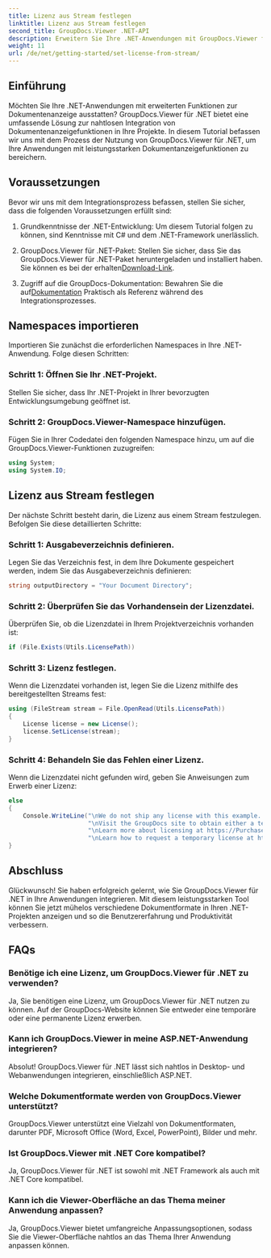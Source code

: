 ```yaml
---
title: Lizenz aus Stream festlegen
linktitle: Lizenz aus Stream festlegen
second_title: GroupDocs.Viewer .NET-API
description: Erweitern Sie Ihre .NET-Anwendungen mit GroupDocs.Viewer für eine nahtlose Dokumentenanzeige. Befolgen Sie unsere Schritt-für-Schritt-Anleitung und integrieren Sie mühelos leistungsstarke Funktionen zur Dokumentenanzeige.
weight: 11
url: /de/net/getting-started/set-license-from-stream/
---
```

## Einführung
Möchten Sie Ihre .NET-Anwendungen mit erweiterten Funktionen zur Dokumentenanzeige ausstatten? GroupDocs.Viewer für .NET bietet eine umfassende Lösung zur nahtlosen Integration von Dokumentenanzeigefunktionen in Ihre Projekte. In diesem Tutorial befassen wir uns mit dem Prozess der Nutzung von GroupDocs.Viewer für .NET, um Ihre Anwendungen mit leistungsstarken Dokumentanzeigefunktionen zu bereichern. 
## Voraussetzungen
Bevor wir uns mit dem Integrationsprozess befassen, stellen Sie sicher, dass die folgenden Voraussetzungen erfüllt sind:
1. Grundkenntnisse der .NET-Entwicklung: Um diesem Tutorial folgen zu können, sind Kenntnisse mit C# und dem .NET-Framework unerlässlich.
   
2.  GroupDocs.Viewer für .NET-Paket: Stellen Sie sicher, dass Sie das GroupDocs.Viewer für .NET-Paket heruntergeladen und installiert haben. Sie können es bei der erhalten[Download-Link](https://releases.groupdocs.com/viewer/net/).
3.  Zugriff auf die GroupDocs-Dokumentation: Bewahren Sie die auf[Dokumentation](https://tutorials.groupdocs.com/viewer/net/) Praktisch als Referenz während des Integrationsprozesses.

## Namespaces importieren
Importieren Sie zunächst die erforderlichen Namespaces in Ihre .NET-Anwendung. Folge diesen Schritten:
### Schritt 1: Öffnen Sie Ihr .NET-Projekt.
Stellen Sie sicher, dass Ihr .NET-Projekt in Ihrer bevorzugten Entwicklungsumgebung geöffnet ist.
### Schritt 2: GroupDocs.Viewer-Namespace hinzufügen.
Fügen Sie in Ihrer Codedatei den folgenden Namespace hinzu, um auf die GroupDocs.Viewer-Funktionen zuzugreifen:
```csharp
using System;
using System.IO;
```
## Lizenz aus Stream festlegen
Der nächste Schritt besteht darin, die Lizenz aus einem Stream festzulegen. Befolgen Sie diese detaillierten Schritte:
### Schritt 1: Ausgabeverzeichnis definieren.
Legen Sie das Verzeichnis fest, in dem Ihre Dokumente gespeichert werden, indem Sie das Ausgabeverzeichnis definieren:
```csharp
string outputDirectory = "Your Document Directory";
```
### Schritt 2: Überprüfen Sie das Vorhandensein der Lizenzdatei.
Überprüfen Sie, ob die Lizenzdatei in Ihrem Projektverzeichnis vorhanden ist:
```csharp
if (File.Exists(Utils.LicensePath))
```
### Schritt 3: Lizenz festlegen.
Wenn die Lizenzdatei vorhanden ist, legen Sie die Lizenz mithilfe des bereitgestellten Streams fest:
```csharp
using (FileStream stream = File.OpenRead(Utils.LicensePath))
{
    License license = new License();
    license.SetLicense(stream);
}
```
### Schritt 4: Behandeln Sie das Fehlen einer Lizenz.
Wenn die Lizenzdatei nicht gefunden wird, geben Sie Anweisungen zum Erwerb einer Lizenz:
```csharp
else
{
    Console.WriteLine("\nWe do not ship any license with this example. " +
                      "\nVisit the GroupDocs site to obtain either a temporary or permanent license. " +
                      "\nLearn more about licensing at https://Purchase.groupdocs.com/faqs/licensing. " +
                      "\nLearn how to request a temporary license at https://Purchase.groupdocs.com/temporary-license.");
}
```

## Abschluss
Glückwunsch! Sie haben erfolgreich gelernt, wie Sie GroupDocs.Viewer für .NET in Ihre Anwendungen integrieren. Mit diesem leistungsstarken Tool können Sie jetzt mühelos verschiedene Dokumentformate in Ihren .NET-Projekten anzeigen und so die Benutzererfahrung und Produktivität verbessern.
## FAQs
### Benötige ich eine Lizenz, um GroupDocs.Viewer für .NET zu verwenden?
Ja, Sie benötigen eine Lizenz, um GroupDocs.Viewer für .NET nutzen zu können. Auf der GroupDocs-Website können Sie entweder eine temporäre oder eine permanente Lizenz erwerben.
### Kann ich GroupDocs.Viewer in meine ASP.NET-Anwendung integrieren?
Absolut! GroupDocs.Viewer für .NET lässt sich nahtlos in Desktop- und Webanwendungen integrieren, einschließlich ASP.NET.
### Welche Dokumentformate werden von GroupDocs.Viewer unterstützt?
GroupDocs.Viewer unterstützt eine Vielzahl von Dokumentformaten, darunter PDF, Microsoft Office (Word, Excel, PowerPoint), Bilder und mehr.
### Ist GroupDocs.Viewer mit .NET Core kompatibel?
Ja, GroupDocs.Viewer für .NET ist sowohl mit .NET Framework als auch mit .NET Core kompatibel.
### Kann ich die Viewer-Oberfläche an das Thema meiner Anwendung anpassen?
Ja, GroupDocs.Viewer bietet umfangreiche Anpassungsoptionen, sodass Sie die Viewer-Oberfläche nahtlos an das Thema Ihrer Anwendung anpassen können.